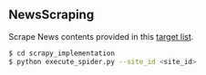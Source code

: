 ## NewsScraping
Scrape News contents provided in this [target list](https://airtable.com/tbl3DrYs5mXgl0EV9/viw2cuXweY8OxNkX6?blocks=hide).


```sh
$ cd scrapy_implementation
$ python execute_spider.py --site_id <site_id>
```
